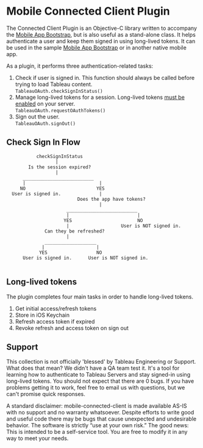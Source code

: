 # Mobile Connected Client Plugin

The Connected Client Plugin is an Objective-C library written to accompany the [Mobile App Bootstrap](https://github.com/tableau/mobile-app-bootstrap), 
but is also useful as a stand-alone class. It helps authenticate a user and keep them signed in using long-lived tokens. It can be used in the sample [Mobile App Bootstrap](https://github.com/tableau/mobile-app-bootstrap) or in another native mobile app.

As a plugin, it performs three authentication-related tasks: 
1. Check if user is signed in. This function should always be called before trying to load Tableau content.  
`TableauOAuth.checkSignInStatus()`
2. Manage long-lived tokens for a session. Long-lived tokens [must be enabled](https://onlinehelp.tableau.com/current/server/en-us/devices_connected_credentials.htm) on your server.  
`TableauOAuth.requestOAuthTokens()`
3. Sign out the user.  
`TableauOAuth.signOut()`


## Check Sign In Flow
```
           checkSignInStatus
                  |
        Is the session expired?
                  |
      __________________________
      |                           |
     NO                          YES
  User is signed in.              |
                          Does the app have tokens?
                                  |
                      __________________________
                      |                         |
                     YES                        NO
                      |                   User is NOT signed in.     
              Can they be refreshed?
                      |
              ___________________
             |                   |
            YES                  NO
      User is signed in.      User is NOT signed in.
                    
```

## Long-lived tokens

The plugin completes four main tasks in order to handle long-lived tokens.

1. Get initial access/refresh tokens
2. Store in iOS Keychain
3. Refresh access token if expired
4. Revoke refresh and access token on sign out

## Support

This collection is not officially 'blessed' by Tableau Engineering or Support. What does that mean? We didn't have a QA team test it. It's a tool for learning how to authenticate to Tableau Servers and stay signed-in using long-lived tokens. You should not expect that there are 0 bugs. If you have problems getting it to work, feel free to email us with questions, but we can't promise quick responses.

A standard disclaimer: mobile-connected-client is made available AS-IS with no support and no warranty whatsoever. Despite efforts to write good and useful code there may be bugs that cause unexpected and undesirable behavior. The software is strictly “use at your own risk.”
The good news: This is intended to be a self-service tool. You are free to modify it in any way to meet your needs.
